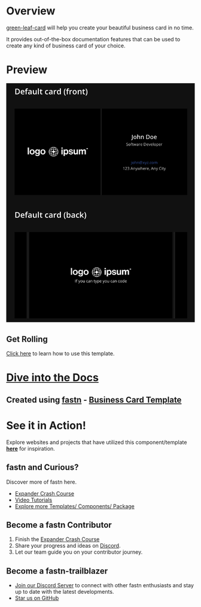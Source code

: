 # Overview

[green-leaf-card](https://gsalunke.github.io/green-leaf-card) will help you create your beautiful business card in no time.

It provides out-of-the-box documentation features that can be used to create any
kind of business card of your choice.

# Preview

![Business Card](.github/assets/business-card-dark.png)

## Get Rolling

[Click here](https://fastn-community.github.io/business-card/) to learn how to use this template.

# [Dive into the Docs](https://fastn-community.github.io/business-card/)

## Created using [fastn](https://fastn.com/) - [Business Card Template](https://github.com/fastn-community/business-card-template)

# See it in Action!

Explore websites and projects that have utilized this component/template 
**[here](https://fastn-community.github.io/business-card/)** for
inspiration.

## fastn and Curious?

Discover more of fastn here.

- [Expander Crash Course](https://fastn.com/expander/)
- [Video Tutorials](https://fastn.com/expander/hello-world/-/build/)
- [Explore more Templates/ Components/ Package](https://fastn.com/featured/)

## Become a fastn Contributor

1.  Finish the [Expander Crash Course](https://fastn.com/expander/)
2.  Share your progress and ideas on [Discord](https://discord.gg/bucrdvptYd).
3.  Let our team guide you on your contributor journey.

## Become a fastn-trailblazer

- [Join our Discord Server](https://discord.gg/bucrdvptYd) to connect with other fastn enthusiasts and stay up to date with the latest developments.
- [Star us on GitHub](https://github.com/fastn-stack/fastn/)
